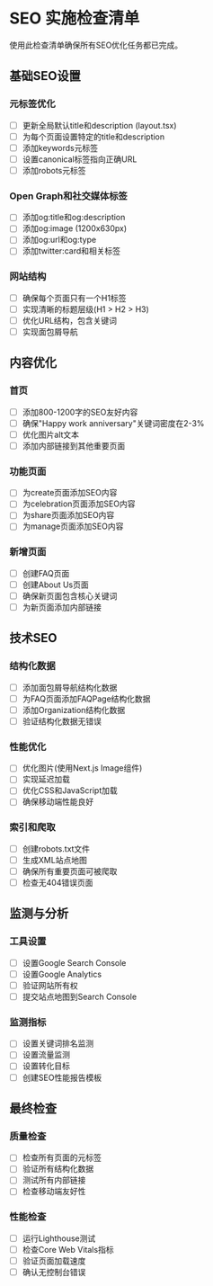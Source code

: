 # SEO 实施检查清单

使用此检查清单确保所有SEO优化任务都已完成。

## 基础SEO设置

### 元标签优化
- [ ] 更新全局默认title和description (layout.tsx)
- [ ] 为每个页面设置特定的title和description
- [ ] 添加keywords元标签
- [ ] 设置canonical标签指向正确URL
- [ ] 添加robots元标签

### Open Graph和社交媒体标签
- [ ] 添加og:title和og:description
- [ ] 添加og:image (1200x630px)
- [ ] 添加og:url和og:type
- [ ] 添加twitter:card和相关标签

### 网站结构
- [ ] 确保每个页面只有一个H1标签
- [ ] 实现清晰的标题层级(H1 > H2 > H3)
- [ ] 优化URL结构，包含关键词
- [ ] 实现面包屑导航

## 内容优化

### 首页
- [ ] 添加800-1200字的SEO友好内容
- [ ] 确保"Happy work anniversary"关键词密度在2-3%
- [ ] 优化图片alt文本
- [ ] 添加内部链接到其他重要页面

### 功能页面
- [ ] 为create页面添加SEO内容
- [ ] 为celebration页面添加SEO内容
- [ ] 为share页面添加SEO内容
- [ ] 为manage页面添加SEO内容

### 新增页面
- [ ] 创建FAQ页面
- [ ] 创建About Us页面
- [ ] 确保新页面包含核心关键词
- [ ] 为新页面添加内部链接

## 技术SEO

### 结构化数据
- [ ] 添加面包屑导航结构化数据
- [ ] 为FAQ页面添加FAQPage结构化数据
- [ ] 添加Organization结构化数据
- [ ] 验证结构化数据无错误

### 性能优化
- [ ] 优化图片(使用Next.js Image组件)
- [ ] 实现延迟加载
- [ ] 优化CSS和JavaScript加载
- [ ] 确保移动端性能良好

### 索引和爬取
- [ ] 创建robots.txt文件
- [ ] 生成XML站点地图
- [ ] 确保所有重要页面可被爬取
- [ ] 检查无404错误页面

## 监测与分析

### 工具设置
- [ ] 设置Google Search Console
- [ ] 设置Google Analytics
- [ ] 验证网站所有权
- [ ] 提交站点地图到Search Console

### 监测指标
- [ ] 设置关键词排名监测
- [ ] 设置流量监测
- [ ] 设置转化目标
- [ ] 创建SEO性能报告模板

## 最终检查

### 质量检查
- [ ] 检查所有页面的元标签
- [ ] 验证所有结构化数据
- [ ] 测试所有内部链接
- [ ] 检查移动端友好性

### 性能检查
- [ ] 运行Lighthouse测试
- [ ] 检查Core Web Vitals指标
- [ ] 验证页面加载速度
- [ ] 确认无控制台错误